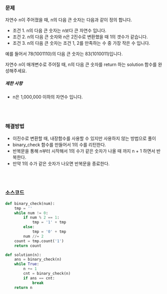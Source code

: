 ### 문제

자연수 n이 주어졌을 때, n의 다음 큰 숫자는 다음과 같이 정의 합니다.

- 조건 1. n의 다음 큰 숫자는 n보다 큰 자연수 입니다.
- 조건 2. n의 다음 큰 숫자와 n은 2진수로 변환했을 때 1의 갯수가 같습니다.
- 조건 3. n의 다음 큰 숫자는 조건 1, 2를 만족하는 수 중 가장 작은 수 입니다.

예를 들어서 78(1001110)의 다음 큰 숫자는 83(1010011)입니다.

자연수 n이 매개변수로 주어질 때, n의 다음 큰 숫자를 return 하는 solution 함수를 완성해주세요.

##### 제한 사항

- n은 1,000,000 이하의 자연수 입니다.

</br>

</br>

### 해결방법

- 이진수로 변환할 때, 내장함수를 사용할 수 있지만 사용하지 않는 방법으로 풀이
- binary_check 함수를 만들어서 1의 수를 리턴한다.
- 반복문을 통해 n부터 시작해서 1의 수가 같은 숫자가 나올 때 까지 n + 1 하면서 반복한다.
- 만약 1의 수가 같은 숫자가 나오면 반복문을 종료한다.

</br>

</br>

### 소스코드

```python
def binary_check(num):
    tmp = ''
    while num != 0:
        if num % 2 == 1:
            tmp = '1' + tmp
        else:
            tmp = '0' + tmp
        num //= 2
    count = tmp.count('1')
    return count

def solution(n):
    ans = binary_check(n)
    while True:
        n += 1
        cnt = binary_check(n)
        if ans == cnt:
            break
    return n
```

